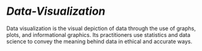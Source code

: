 # *Data-Visualization*

Data visualization is the visual depiction of data through the use of graphs, plots, and informational graphics. Its practitioners use statistics and data science to convey the meaning behind data in ethical and accurate ways.
